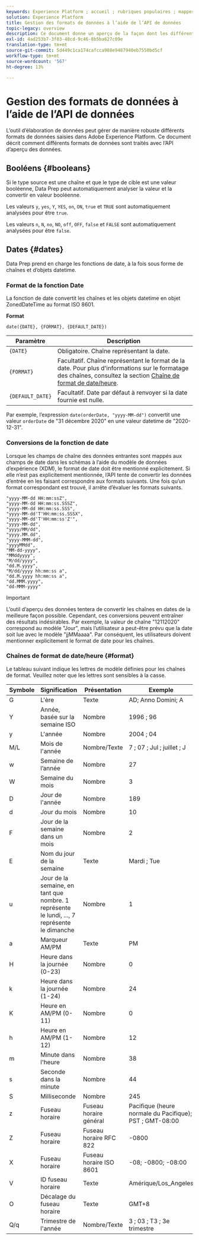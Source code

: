 ```yaml
---
keywords: Experience Platform ; accueil ; rubriques populaires ; mapper csv ; mapper le fichier csv ; mapper le fichier csv à xdm ; mapper csv à xdm ; ui guide ; mapper ; mapper ; prép de données ; préparation des données ; préparation des données ; préparation des données ;
solution: Experience Platform
title: Gestion des formats de données à l’aide de l’API de données
topic-legacy: overview
description: Ce document donne un aperçu de la façon dont les différents types de données sont traités dans la préparation des données.
exl-id: 4ad253b7-3f83-48cd-9c46-8b5ba627c09e
translation-type: tm+mt
source-git-commit: 5d449c1ca174cafcca988e9487940eb7550bd5cf
workflow-type: tm+mt
source-wordcount: '567'
ht-degree: 13%

---
```


# Gestion des formats de données à l’aide de l’API de données

L’outil d’élaboration de données peut gérer de manière robuste différents formats de données saisies dans Adobe Experience Platform. Ce document décrit comment différents formats de données sont traités avec l’API d’aperçu des données.

## Booléens {#booleans}

Si le type source est une chaîne et que le type de cible est une valeur booléenne, Data Prep peut automatiquement analyser la valeur et la convertir en valeur booléenne.

Les valeurs `y`, `yes`, `Y`, `YES`, `on`, `ON`, `true` et `TRUE` sont automatiquement analysées pour être `true`.

Les valeurs `n`, `N`, `no`, `NO`, `off`, `OFF`, `false` et `FALSE` sont automatiquement analysées pour être `false`.

## Dates {#dates}

Data Prep prend en charge les fonctions de date, à la fois sous forme de chaînes et d’objets datetime.

### Format de la fonction Date

La fonction de date convertit les chaînes et les objets datetime en objet ZonedDateTime au format ISO 8601.

**Format**

```http
date({DATE}, {FORMAT}, {DEFAULT_DATE})
```

| Paramètre | Description |
| --------- | ----------- |
| `{DATE}` | Obligatoire. Chaîne représentant la date. |
| `{FORMAT}` | Facultatif. Chaîne représentant le format de la date. Pour plus d&#39;informations sur le formatage des chaînes, consultez la section [Chaîne de format de date/heure](#format). |
| `{DEFAULT_DATE}` | Facultatif. Date par défaut à renvoyer si la date fournie est nulle. |

Par exemple, l’expression `date(orderDate, "yyyy-MM-dd")` convertit une valeur `orderDate` de &quot;31 décembre 2020&quot; en une valeur datetime de &quot;2020-12-31&quot;.

### Conversions de la fonction de date

Lorsque les champs de chaîne des données entrantes sont mappés aux champs de date dans les schémas à l’aide du modèle de données d’expérience (XDM), le format de date doit être mentionné explicitement. Si elle n’est pas explicitement mentionnée, l’API tente de convertir les données d’entrée en les faisant correspondre aux formats suivants. Une fois qu’un format correspondant est trouvé, il arrête d’évaluer les formats suivants.

```console
"yyyy-MM-dd HH:mm:ssZ",
"yyyy-MM-dd HH:mm:ss.SSSZ",
"yyyy-MM-dd HH:mm:ss.SSS",
"yyyy-MM-dd'T'HH:mm:ss.SSSX",
"yyyy-MM-dd'T'HH:mm:ss'Z'",
"yyyy-MM-dd",
"yyyy/MM/dd",
"yyyy.MM.dd",
"yyyy-MMM-dd",
"yyyyMMdd",
"MM-dd-yyyy",
"MMddyyyy",
"M/dd/yyyy",
"dd.M.yyyy",
"M/dd/yyyy hh:mm:ss a",
"dd.M.yyyy hh:mm:ss a",
"dd.MMM.yyyy",
"dd-MMM-yyyy"
```

>[!IMPORTANT]
>
> L’outil d’aperçu des données tentera de convertir les chaînes en dates de la meilleure façon possible. Cependant, ces conversions peuvent entraîner des résultats indésirables. Par exemple, la valeur de chaîne &quot;12112020&quot; correspond au modèle &quot;Jour&quot;, mais l’utilisateur a peut-être prévu que la date soit lue avec le modèle &quot;jjMMaaaa&quot;. Par conséquent, les utilisateurs doivent mentionner explicitement le format de date pour les chaînes.

### Chaînes de format de date/heure {#format}

Le tableau suivant indique les lettres de modèle définies pour les chaînes de format. Veuillez noter que les lettres sont sensibles à la casse.

| Symbole | Signification | Présentation | Exemple |
| ------ | ------- | ------------ | ------- |
| G | L&#39;ère | Texte | AD; Anno Domini; A |
| Y | Année, basée sur la semaine ISO | Nombre | 1996 ; 96 |
| y | L&#39;année | Nombre | 2004 ; 04 |
| M/L | Mois de l&#39;année | Nombre/Texte | 7 ; 07 ; Jul ; juillet ; J |
| w | Semaine de l’année | Nombre | 27 |
| W | Semaine du mois | Nombre | 3 |
| D | Jour de l&#39;année | Nombre | 189 |
| d | Jour du mois | Nombre | 10 |
| F | Jour de la semaine dans un mois | Nombre | 2 |
| E | Nom du jour de la semaine | Texte | Mardi ; Tue |
| u | Jour de la semaine, en tant que nombre. 1 représente le lundi, ..., 7 représente le dimanche | Nombre | 1 |
| a | Marqueur AM/PM | Texte | PM |
| H | Heure dans la journée (0-23) | Nombre | 0 |
| k | Heure dans la journée (1-24) | Nombre | 24 |
| K | Heure en AM/PM (0-11) | Nombre | 0 |
| h | Heure en AM/PM (1-12) | Nombre | 12 |
| m | Minute dans l&#39;heure | Nombre | 38 |
| s | Seconde dans la minute | Nombre | 44 |
| S | Milliseconde | Nombre | 245 |
| z | Fuseau horaire | Fuseau horaire général | Pacifique (heure normale du Pacifique); PST ; GMT-08:00 |
| Z | Fuseau horaire | Fuseau horaire RFC 822 | -0800 |
| X | Fuseau horaire | Fuseau horaire ISO 8601 | -08; -0800; -08:00 |
| V | ID fuseau horaire | Texte | Amérique/Los_Angeles |
| O | Décalage du fuseau horaire | Texte | GMT+8 |
| Q/q | Trimestre de l&#39;année | Nombre/Texte | 3 ; 03 ; T3 ; 3e trimestre |
